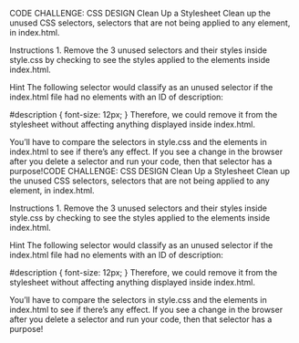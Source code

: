 CODE CHALLENGE: CSS DESIGN
Clean Up a Stylesheet
Clean up the unused CSS selectors, selectors that are not being applied to any element, in index.html.

Instructions
1.
Remove the 3 unused selectors and their styles inside style.css by checking to see the styles applied to the elements inside index.html.


Hint
The following selector would classify as an unused selector if the index.html file had no elements with an ID of description:

#description {
  font-size: 12px;
}
Therefore, we could remove it from the stylesheet without affecting anything displayed inside index.html.

You’ll have to compare the selectors in style.css and the elements in index.html to see if there’s any effect. If you see a change in the browser after you delete a selector and run your code, then that selector has a purpose!CODE CHALLENGE: CSS DESIGN
Clean Up a Stylesheet
Clean up the unused CSS selectors, selectors that are not being applied to any element, in index.html.

Instructions
1.
Remove the 3 unused selectors and their styles inside style.css by checking to see the styles applied to the elements inside index.html.


Hint
The following selector would classify as an unused selector if the index.html file had no elements with an ID of description:

#description {
  font-size: 12px;
}
Therefore, we could remove it from the stylesheet without affecting anything displayed inside index.html.

You’ll have to compare the selectors in style.css and the elements in index.html to see if there’s any effect. If you see a change in the browser after you delete a selector and run your code, then that selector has a purpose!
